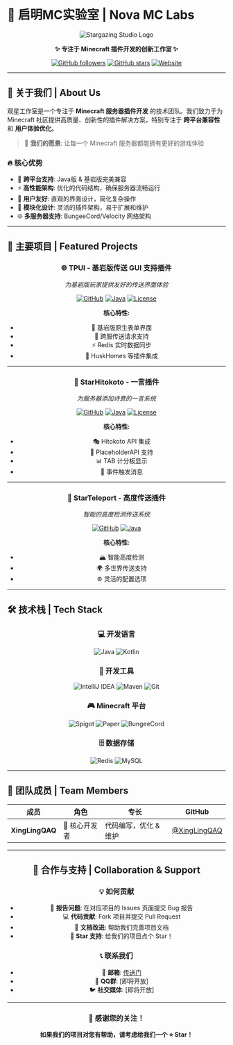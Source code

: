 # 🌟 启明MC实验室 | Nova MC Labs

<div align="center">

![Stargazing Studio Logo](ttps://raw.githubusercontent.com/NovaMCLabs/.github/refs/heads/main/profile/NovaMCLogo.svg?token=GHSAT0AAAAAADHQ5SUCKDCYJN3ZZMRCCX242GQZFUA)

**✨ 专注于 Minecraft 插件开发的创新工作室 ✨**

[![GitHub followers](https://img.shields.io/github/followers/Stargazing-Studio?style=social)](https://github.com/Stargazing-Studio)
[![GitHub stars](https://img.shields.io/github/stars/Stargazing-Studio?style=social)](https://github.com/Stargazing-Studio)
[![Website](https://img.shields.io/badge/Website-Coming%20Soon-blue?style=flat-square)](https://github.com/Stargazing-Studio)

</div>

---

## 🎯 关于我们 | About Us

观星工作室是一个专注于 **Minecraft 服务器插件开发** 的技术团队。我们致力于为 Minecraft 社区提供高质量、创新性的插件解决方案，特别专注于 **跨平台兼容性** 和 **用户体验优化**。

> 🌌 **我们的愿景**: 让每一个 Minecraft 服务器都能拥有更好的游戏体验

### 🔥 核心优势

- 🚀 **跨平台支持**: Java版 & 基岩版完美兼容
- ⚡ **高性能架构**: 优化的代码结构，确保服务器流畅运行  
- 🎨 **用户友好**: 直观的界面设计，简化复杂操作
- 🔧 **模块化设计**: 灵活的插件架构，易于扩展和维护
- 🌐 **多服务器支持**: BungeeCord/Velocity 网络架构

---

## 🚀 主要项目 | Featured Projects

<div align="center">

### 🌐 TPUI - 基岩版传送 GUI 支持插件
*为基岩版玩家提供友好的传送界面体验*

[![GitHub](https://img.shields.io/badge/GitHub-TPUI-blue?style=flat-square&logo=github)](https://github.com/Stargazing-Studio/TPAUI)
[![Java](https://img.shields.io/badge/Java-17+-orange?style=flat-square&logo=java)](https://github.com/Stargazing-Studio/TPAUI)
[![License](https://img.shields.io/badge/License-GPL--3.0-green?style=flat-square)](https://github.com/Stargazing-Studio/TPAUI/blob/master/LICENSE)

**核心特性:**
- 📱 基岩版原生表单界面
- 🌉 跨服传送请求支持  
- ⚡ Redis 实时数据同步
- 🔗 HuskHomes 等插件集成

---

### 📝 StarHitokoto - 一言插件
*为服务器添加诗意的一言系统*

[![GitHub](https://img.shields.io/badge/GitHub-StarHitokoto-blue?style=flat-square&logo=github)](https://github.com/Stargazing-Studio/StarHitokoto)
[![Java](https://img.shields.io/badge/Java-21+-orange?style=flat-square&logo=java)](https://github.com/Stargazing-Studio/StarHitokoto)
[![License](https://img.shields.io/badge/License-MIT-green?style=flat-square)](https://github.com/Stargazing-Studio/StarHitokoto/blob/main/LICENSE)

**核心特性:**
- 🎭 Hitokoto API 集成
- 🔌 PlaceholderAPI 支持
- 📊 TAB 计分板显示
- 🎉 事件触发消息

---

### 🚀 StarTeleport - 高度传送插件
*智能的高度检测传送系统*

[![GitHub](https://img.shields.io/badge/GitHub-StarTeleport-blue?style=flat-square&logo=github)](https://github.com/Stargazing-Studio/StarTeleport)
[![Java](https://img.shields.io/badge/Java-17+-orange?style=flat-square&logo=java)](https://github.com/Stargazing-Studio/StarTeleport)

**核心特性:**
- 🏔️ 智能高度检测
- 🌍 多世界传送支持
- ⚙️ 灵活的配置选项

</div>

---

## 🛠️ 技术栈 | Tech Stack

<div align="center">

### 💻 开发语言
![Java](https://img.shields.io/badge/Java-ED8B00?style=for-the-badge&logo=java&logoColor=white)
![Kotlin](https://img.shields.io/badge/Kotlin-0095D5?style=for-the-badge&logo=kotlin&logoColor=white)

### 🔧 开发工具
![IntelliJ IDEA](https://img.shields.io/badge/IntelliJ%20IDEA-000000?style=for-the-badge&logo=intellij-idea&logoColor=white)
![Maven](https://img.shields.io/badge/Maven-C71A36?style=for-the-badge&logo=apache-maven&logoColor=white)
![Git](https://img.shields.io/badge/Git-F05032?style=for-the-badge&logo=git&logoColor=white)

### 🎮 Minecraft 平台
![Spigot](https://img.shields.io/badge/Spigot-ED8106?style=for-the-badge&logo=minecraft&logoColor=white)
![Paper](https://img.shields.io/badge/Paper-00A8CC?style=for-the-badge&logo=minecraft&logoColor=white)
![BungeeCord](https://img.shields.io/badge/BungeeCord-FFA500?style=for-the-badge&logo=minecraft&logoColor=white)

### 🗄️ 数据存储
![Redis](https://img.shields.io/badge/Redis-DC382D?style=for-the-badge&logo=redis&logoColor=white)
![MySQL](https://img.shields.io/badge/MySQL-4479A1?style=for-the-badge&logo=mysql&logoColor=white)

</div>

---

## 👥 团队成员 | Team Members

<div align="center">

| 成员 | 角色 | 专长           | GitHub |
|------|------|--------------|--------|
| **XingLingQAQ** | 🔧 核心开发者 | 代码编写，优化 & 维护 | [@XingLingQAQ](https://github.com/XingLingQAQ) |


---

## 🤝 合作与支持 | Collaboration & Support

### 💡 如何贡献
- 🐛 **报告问题**: 在对应项目的 Issues 页面提交 Bug 报告
- 💻 **代码贡献**: Fork 项目并提交 Pull Request
- 📖 **文档改进**: 帮助我们完善项目文档
- 🌟 **Star 支持**: 给我们的项目点个 Star！

### 📞 联系我们
- 📧 **邮箱**: [传送门](stargazing@xingling.tech)
- 💬 **QQ群**: [即将开放]  
- 🐦 **社交媒体**: [即将开放]

---

<div align="center">

### 🌟 感谢您的关注！

**如果我们的项目对您有帮助，请考虑给我们一个 ⭐ Star！**
